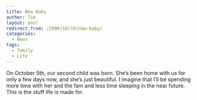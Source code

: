 ```yaml
---
title: New Baby
author: Tim
layout: post
redirect_from: /2006/10/10/new-baby/
categories:
  - News
tags:
  - family
  - Life
---
```

On October 5th, our second child was born. She&#8217;s been home with us for only a few days now, and she&#8217;s just beautiful. I imagine that I&#8217;ll be spending more time with her and the fam and less time sleeping in the near future. This is the stuff life is made for.

